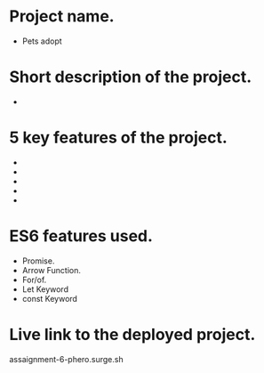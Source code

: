 # Project name.
- Pets adopt

# Short description of the project.
-


# 5 key features of the project.
-
-
-
-
-

# ES6 features used.
- Promise.
- Arrow Function.
- For/of.
- Let Keyword
- const Keyword

# Live link to the deployed project.
assaignment-6-phero.surge.sh


